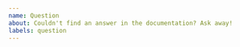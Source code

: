 ```yaml
---
name: Question
about: Couldn't find an answer in the documentation? Ask away!
labels: question
---
```


<!--
Please make sure that you check the onboard documentation (`:doc …`),
the community wiki (hosted on Github) and other issues before creating an
issue for your question.

You can also drop by our IRC channel to get instant (hopefully) feedback.
-->
